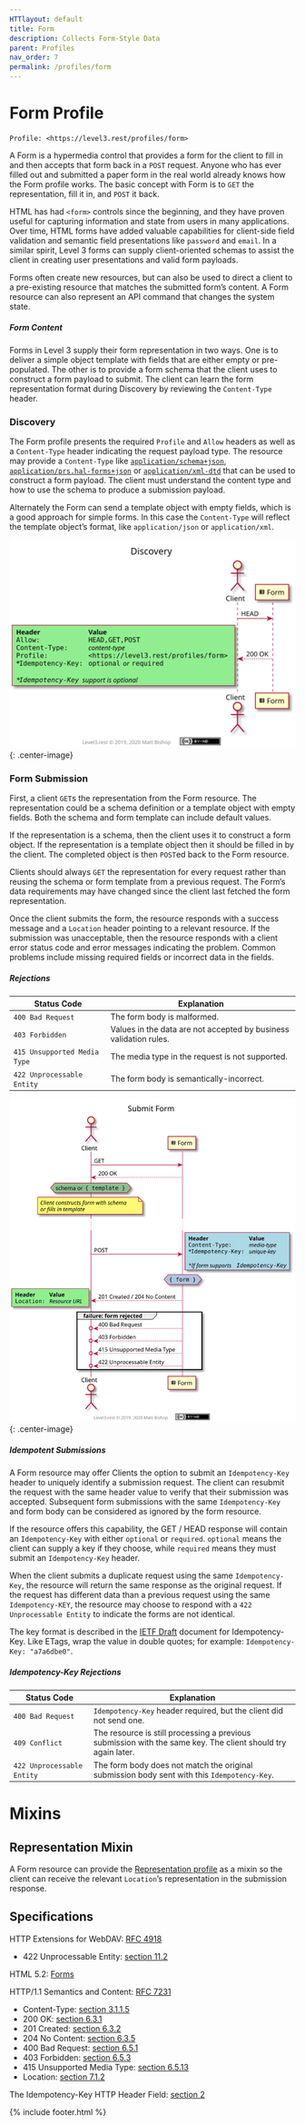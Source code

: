 ```yaml
---
HTTlayout: default
title: Form
description: Collects Form-Style Data
parent: Profiles
nav_order: 7
permalink: /profiles/form
---
```

# Form Profile

```
Profile: <https://level3.rest/profiles/form>
```

A Form is a hypermedia control that provides a form for the client to fill in and then accepts that form back in a `POST` request. Anyone who has ever filled out and submitted a paper form in the real world already knows how the Form profile works. The basic concept with Form is to `GET` the representation, fill it in, and `POST` it back.

HTML has had `<form>` controls since the beginning, and they have proven useful for capturing information and state from users in many applications. Over time, HTML forms have added valuable capabilities for client-side field validation and semantic field presentations like `password` and `email`. In a similar spirit, Level 3 forms can supply client-oriented schemas to assist the client in creating user presentations and valid form payloads.

Forms often create new resources, but can also be used to direct a client to a pre-existing resource that matches the submitted form’s content. A Form resource can also represent an API command that changes the system state.

##### Form Content

Forms in Level 3 supply their form representation in two ways. One is to deliver a simple object template with fields that are either empty or pre-populated. The other is to provide a form schema that the client uses to construct a form payload to submit. The client can learn the form representation format during Discovery by reviewing the `Content-Type` header.

### Discovery

The Form profile presents the required `Profile` and `Allow` headers as well as a `Content-Type` header indicating the request payload type. The resource may provide a `Content-Type` like [`application/schema+json`](https://json-schema.org/latest/json-schema-core.html), [`application/prs.hal-forms+json`](https://rwcbook.github.io/hal-forms/) or [`application/xml-dtd`](https://www.w3.org/2006/02/son-of-3023/draft-murata-kohn-lilley-xml-04.html) that can be used to construct a form payload. The client must understand the content type and how to use the schema to produce a submission payload.

Alternately the Form can send a template object with empty fields, which is a good approach for simple forms. In this case the `Content-Type` will reflect the template object’s format, like `application/json` or `application/xml`.

![](form/discovery.svg){: .center-image}

### Form Submission

First, a client `GET`s the representation from the Form resource. The representation could be a schema definition or a template object with empty fields. Both the schema and form template can include default values.

If the representation is a schema, then the client uses it to construct a form object. If the representation is a template object then it should be filled in by the client. The completed object is then `POST`ed back to the Form resource.

Clients should always `GET` the representation for every request rather than reusing the schema or form template from a previous request. The Form’s data requirements may have changed since the client last fetched the form representation.

Once the client submits the form, the resource responds with a success message and a `Location` header pointing to a relevant resource. If the submission was unacceptable, then the resource responds with a client error status code and error messages indicating the problem. Common problems include missing required fields or incorrect data in the fields.

##### Rejections

| Status Code                  | Explanation                                                  |
| ---------------------------- | ------------------------------------------------------------ |
| `400 Bad Request`            | The form body is malformed.                                  |
| `403 Forbidden`              | Values in the data are not accepted by business validation rules. |
| `415 Unsupported Media Type` | The media type in the request is not supported.              |
| `422 Unprocessable Entity`   | The form body is semantically-incorrect.                     |

![](form/submit.svg){: .center-image}

##### Idempotent Submissions

A Form resource may offer Clients the option to submit an `Idempotency-Key` header to uniquely identify a submission request. The client can resubmit the request with the same header value to verify that their submission was accepted. Subsequent form submissions with the same `Idempotency-Key` and form body can be considered as ignored by the form resource.

If the resource offers this capability, the GET / HEAD response will contain an `Idempotency-Key` with either `optional` or `required`. `optional` means the client can supply a key if they choose, while `required` means they must submit an `Idempotency-Key` header.

When the client submits a duplicate request using the same `Idempotency-Key`, the resource will return the same response as the original request. If the request has different data than a previous request using the same `Idempotency-KEY`, the resource may choose to respond with a `422 Unprocessable Entity` to indicate the forms are not identical.

The key format is described in the [IETF Draft](https://datatracker.ietf.org/doc/html/draft-ietf-httpapi-idempotency-key-header-00) document for Idempotency-Key. Like ETags, wrap the value in double quotes; for example: `Idempotency-Key: "a7a6dbe0"`.

##### Idempotency-Key Rejections

| Status Code                | Explanation                                                  |
| -------------------------- | ------------------------------------------------------------ |
| `400 Bad Request`          | `Idempotency-Key` header required, but the client did not send one. |
| `409 Conflict`             | The resource is still processing a previous submission with the same key. The client should try again later. |
| `422 Unprocessable Entity` | The form body does not match the original submission body sent with this `Idempotency-Key`. |

# Mixins

## Representation Mixin

A Form resource can provide the [Representation profile](representation.md) as a mixin so the client can receive the relevant `Location`’s representation in the submission response.

## Specifications

HTTP Extensions for WebDAV: [RFC 4918](https://tools.ietf.org/html/rfc4918)

- 422 Unprocessable Entity: [section 11.2](https://tools.ietf.org/html/rfc4918#section-11.2)

HTML 5.2: [Forms](https://www.w3.org/TR/html52/sec-forms.html)

HTTP/1.1 Semantics and Content: [RFC 7231](https://tools.ietf.org/html/rfc7231)

- Content-Type: [section 3.1.1.5](https://tools.ietf.org/html/rfc7231#section-3.1.1.5)
- 200 OK: [section 6.3.1](https://tools.ietf.org/html/rfc7231#section-6.3.1)
- 201 Created: [section 6.3.2](https://tools.ietf.org/html/rfc7231#section-6.3.2)
- 204 No Content: [section 6.3.5](https://tools.ietf.org/html/rfc7231#section-6.3.5)
- 400 Bad Request: [section 6.5.1](https://tools.ietf.org/html/rfc7231#section-6.5.1)
- 403 Forbidden: [section 6.5.3](https://tools.ietf.org/html/rfc7231#section-6.5.3)
- 415 Unsupported Media Type: [section 6.5.13](https://tools.ietf.org/html/rfc7231#section-6.5.13)
- Location: [section 7.1.2](https://tools.ietf.org/html/rfc7231#section-7.1.2)

The Idempotency-Key HTTP Header Field: [section 2](https://datatracker.ietf.org/doc/html/draft-ietf-httpapi-idempotency-key-header-00#section-2)

{% include footer.html %}
